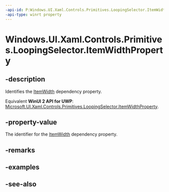 ```yaml
---
-api-id: P:Windows.UI.Xaml.Controls.Primitives.LoopingSelector.ItemWidthProperty
-api-type: winrt property
---
```


<!-- Property syntax
public Windows.UI.Xaml.DependencyProperty ItemWidthProperty { get; }
-->

# Windows.UI.Xaml.Controls.Primitives.LoopingSelector.ItemWidthProperty

## -description
Identifies the [ItemWidth](loopingselector_itemwidth.md) dependency property.

Equivalent **WinUI 2 API for UWP**: [Microsoft.UI.Xaml.Controls.Primitives.LoopingSelector.ItemWidthProperty](/windows/winui/api/microsoft.ui.xaml.controls.primitives.loopingselector.itemwidthproperty).

## -property-value
The identifier for the [ItemWidth](loopingselector_itemwidth.md) dependency property.

## -remarks

## -examples

## -see-also
